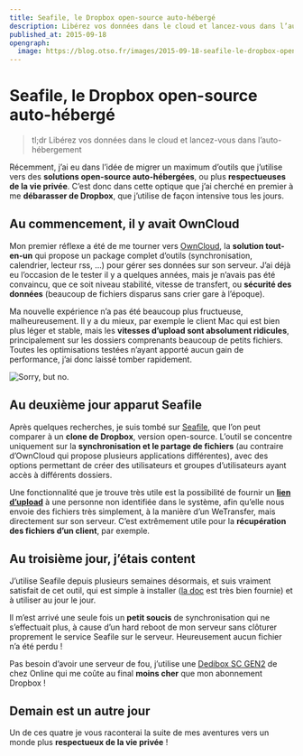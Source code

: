 ```yaml
---
title: Seafile, le Dropbox open-source auto-hébergé
description: Libérez vos données dans le cloud et lancez-vous dans l’auto-hébergement
published_at: 2015-09-18
opengraph:
  image: https://blog.otso.fr/images/2015-09-18-seafile-le-dropbox-open-source-auto-heberge/sorry-but-no.gif
---
```


# Seafile, le Dropbox open-source auto-hébergé

> tl;dr Libérez vos données dans le cloud et lancez-vous dans l’auto-hébergement

Récemment, j’ai eu dans l’idée de migrer un maximum d’outils que j’utilise vers des **solutions open-source auto-hébergées**, ou plus **respectueuses de la vie privée**. C’est donc dans cette optique que j’ai cherché en premier à me **débarasser de Dropbox**, que j’utilise de façon intensive tous les jours.

## Au commencement, il y avait OwnCloud

Mon premier réflexe a été de me tourner vers [OwnCloud](http://owncloud.org/), la **solution tout-en-un** qui propose un package complet d’outils (synchronisation, calendrier, lecteur rss, …) pour gérer ses données sur son serveur. J’ai déjà eu l’occasion de le tester il y a quelques années, mais je n’avais pas été convaincu, que ce soit niveau stabilité, vitesse de transfert, ou **sécurité des données** (beaucoup de fichiers disparus sans crier gare à l’époque).

Ma nouvelle expérience n’a pas été beaucoup plus fructueuse, malheureusement. Il y a du mieux, par exemple le client Mac qui est bien plus léger et stable, mais les **vitesses d’upload sont absolument ridicules**, principalement sur les dossiers comprenants beaucoup de petits fichiers. Toutes les optimisations testées n’ayant apporté aucun gain de performance, j’ai donc laissé tomber rapidement.

![Sorry, but no.](images/2015-09-18-seafile-le-dropbox-open-source-auto-heberge/sorry-but-no.gif)

## Au deuxième jour apparut Seafile

Après quelques recherches, je suis tombé sur [Seafile](https://www.seafile.com/en/home/), que l’on peut comparer à un **clone de Dropbox**, version open-source. L’outil se concentre uniquement sur la **synchronisation et le partage de fichiers** (au contraire d’OwnCloud qui propose plusieurs applications différentes), avec des options permettant de créer des utilisateurs et groupes d’utilisateurs ayant accès à différents dossiers.

Une fonctionnalité que je trouve très utile est la possibilité de fournir un **[lien d’upload](http://wiki.kogite.fr/index.php/Seafile_:_pr%C3%A9sentation#Lien_de_t.C3.A9l.C3.A9chargement_et_lien_d.27envoi)** à une personne non identifiée dans le système, afin qu’elle nous envoie des fichiers très simplement, à la manière d’un WeTransfer, mais directement sur son serveur. C’est extrêmement utile pour la **récupération des fichiers d’un client**, par exemple.

## Au troisième jour, j’étais content

J’utilise Seafile depuis plusieurs semaines désormais, et suis vraiment satisfait de cet outil, qui est simple à installer ([la doc](http://manual.seafile.com/) est très bien fournie) et à utiliser au jour le jour.

Il m’est arrivé une seule fois un **petit soucis** de synchronisation qui ne s’effectuait plus, à cause d’un hard reboot de mon serveur sans clôturer proprement le service Seafile sur le serveur. Heureusement aucun fichier n’a été perdu !

Pas besoin d’avoir une serveur de fou, j’utilise une [Dedibox SC GEN2](http://www.online.net/en/dedicated-server/dedibox-scg2) de chez Online qui me coûte au final **moins cher** que mon abonnement Dropbox !

## Demain est un autre jour

Un de ces quatre je vous raconterai la suite de mes aventures vers un monde plus **respectueux de la vie privée** !
